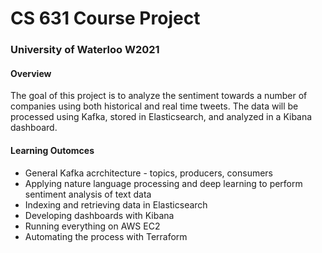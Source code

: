 # CS 631 Course Project
### University of Waterloo W2021

#### Overview

The goal of this project is to analyze the sentiment towards a number of companies using both historical and real time tweets. The data will be processed using Kafka, stored in Elasticsearch, and analyzed in a Kibana dashboard.

#### Learning Outomces
- General Kafka acrchitecture - topics, producers, consumers
- Applying nature language processing and deep learning to perform sentiment analysis of text data
- Indexing and retrieving data in Elasticsearch
- Developing dashboards with Kibana
- Running everything on AWS EC2
- Automating the process with Terraform
